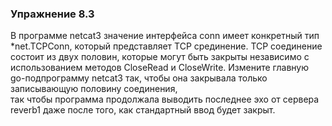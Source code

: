 ### Упражнение 8.3

В программе netcat3 значение интерфейса conn имеет конкретный тип *net.TCPConn,
который представляет TCP срединение.
TCP соединение состоит из двух половин, которые могут быть закрыты независимо 
с использованием методов CloseRead и CloseWrite.
Измените главную go-подпрограмму netcat3 так,
чтобы она закрывала только записывающую половину соединения,  
так чтобы программа продолжала выводить последнее эхо от сервера reverb1
даже после того, как стандартный ввод будет закрыт.